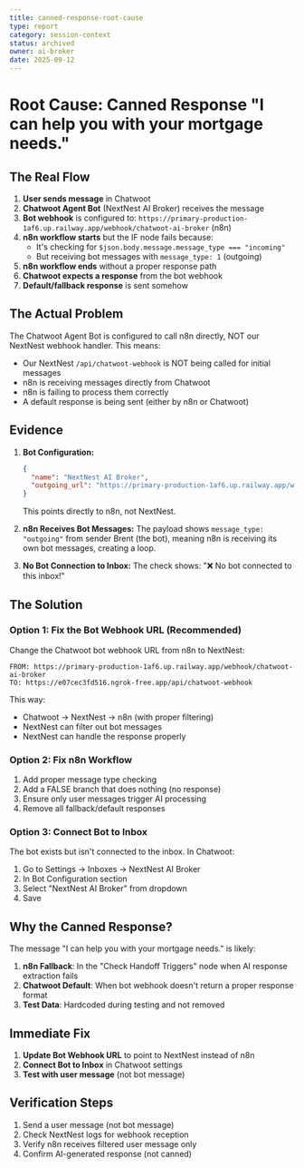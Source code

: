 ```yaml
---
title: canned-response-root-cause
type: report
category: session-context
status: archived
owner: ai-broker
date: 2025-09-12
---
```


# Root Cause: Canned Response "I can help you with your mortgage needs."

## The Real Flow

1. **User sends message** in Chatwoot
2. **Chatwoot Agent Bot** (NextNest AI Broker) receives the message
3. **Bot webhook** is configured to: `https://primary-production-1af6.up.railway.app/webhook/chatwoot-ai-broker` (n8n)
4. **n8n workflow starts** but the IF node fails because:
   - It's checking for `$json.body.message.message_type === "incoming"`
   - But receiving bot messages with `message_type: 1` (outgoing)
5. **n8n workflow ends** without a proper response path
6. **Chatwoot expects a response** from the bot webhook
7. **Default/fallback response** is sent somehow

## The Actual Problem

The Chatwoot Agent Bot is configured to call n8n directly, NOT our NextNest webhook handler. This means:
- Our NextNest `/api/chatwoot-webhook` is NOT being called for initial messages
- n8n is receiving messages directly from Chatwoot
- n8n is failing to process them correctly
- A default response is being sent (either by n8n or Chatwoot)

## Evidence

1. **Bot Configuration:**
   ```json
   {
     "name": "NextNest AI Broker",
     "outgoing_url": "https://primary-production-1af6.up.railway.app/webhook/chatwoot-ai-broker"
   }
   ```
   This points directly to n8n, not NextNest.

2. **n8n Receives Bot Messages:**
   The payload shows `message_type: "outgoing"` from sender Brent (the bot), meaning n8n is receiving its own bot messages, creating a loop.

3. **No Bot Connection to Inbox:**
   The check shows: "❌ No bot connected to this inbox!"

## The Solution

### Option 1: Fix the Bot Webhook URL (Recommended)
Change the Chatwoot bot webhook URL from n8n to NextNest:
```
FROM: https://primary-production-1af6.up.railway.app/webhook/chatwoot-ai-broker
TO: https://e07cec3fd516.ngrok-free.app/api/chatwoot-webhook
```

This way:
- Chatwoot → NextNest → n8n (with proper filtering)
- NextNest can filter out bot messages
- NextNest can handle the response properly

### Option 2: Fix n8n Workflow
1. Add proper message type checking
2. Add a FALSE branch that does nothing (no response)
3. Ensure only user messages trigger AI processing
4. Remove all fallback/default responses

### Option 3: Connect Bot to Inbox
The bot exists but isn't connected to the inbox. In Chatwoot:
1. Go to Settings → Inboxes → NextNest AI Broker
2. In Bot Configuration section
3. Select "NextNest AI Broker" from dropdown
4. Save

## Why the Canned Response?

The message "I can help you with your mortgage needs." is likely:
1. **n8n Fallback**: In the "Check Handoff Triggers" node when AI response extraction fails
2. **Chatwoot Default**: When bot webhook doesn't return a proper response format
3. **Test Data**: Hardcoded during testing and not removed

## Immediate Fix

1. **Update Bot Webhook URL** to point to NextNest instead of n8n
2. **Connect Bot to Inbox** in Chatwoot settings
3. **Test with user message** (not bot message)

## Verification Steps

1. Send a user message (not bot message)
2. Check NextNest logs for webhook reception
3. Verify n8n receives filtered user message only
4. Confirm AI-generated response (not canned)